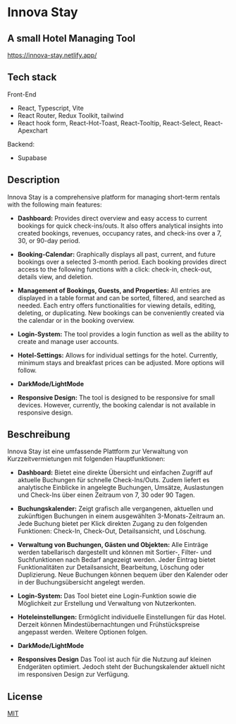# Innova Stay

## A small Hotel Managing Tool

https://innova-stay.netlify.app/

## Tech stack

Front-End

- React, Typescript, Vite
- React Router, Redux Toolkit, tailwind
- React hook form, React-Hot-Toast, React-Tooltip, React-Select, React-Apexchart

Backend:

- Supabase

## Description

Innova Stay is a comprehensive platform for managing short-term rentals with the following main features:

- **Dashboard:** Provides direct overview and easy access to current bookings for quick check-ins/outs. It also offers analytical insights into created bookings, revenues, occupancy rates, and check-ins over a 7, 30, or 90-day period.

- **Booking-Calendar:** Graphically displays all past, current, and future bookings over a selected 3-month period. Each booking provides direct access to the following functions with a click: check-in, check-out, details view, and deletion.

- **Management of Bookings, Guests, and Properties:** All entries are displayed in a table format and can be sorted, filtered, and searched as needed. Each entry offers functionalities for viewing details, editing, deleting, or duplicating. New bookings can be conveniently created via the calendar or in the booking overview.

- **Login-System:** The tool provides a login function as well as the ability to create and manage user accounts.

- **Hotel-Settings:** Allows for individual settings for the hotel. Currently, minimum stays and breakfast prices can be adjusted. More options will follow.

- **DarkMode/LightMode**

- **Responsive Design:** The tool is designed to be responsive for small devices. However, currently, the booking calendar is not available in responsive design.

## Beschreibung

Innova Stay ist eine umfassende Plattform zur Verwaltung von Kurzzeitvermietungen mit folgenden Hauptfunktionen:

- **Dashboard:** Bietet eine direkte Übersicht und einfachen Zugriff auf aktuelle Buchungen für schnelle Check-Ins/Outs. Zudem liefert es analytische Einblicke in angelegte Buchungen, Umsätze, Auslastungen und Check-Ins über einen Zeitraum von 7, 30 oder 90 Tagen.

- **Buchungskalender:** Zeigt grafisch alle vergangenen, aktuellen und zukünftigen Buchungen in einem ausgewählten 3-Monats-Zeitraum an. Jede Buchung bietet per Klick direkten Zugang zu den folgenden Funktionen: Check-In, Check-Out, Detailsansicht, und Löschung.

- **Verwaltung von Buchungen, Gästen und Objekten:** Alle Einträge werden tabellarisch dargestellt und können mit Sortier-, Filter- und Suchfunktionen nach Bedarf angezeigt werden. Jeder Eintrag bietet Funktionalitäten zur Detailsansicht, Bearbeitung, Löschung oder Duplizierung. Neue Buchungen können bequem über den Kalender oder in der Buchungsübersicht angelegt werden.

- **Login-System:** Das Tool bietet eine Login-Funktion sowie die Möglichkeit zur Erstellung und Verwaltung von Nutzerkonten.

- **Hoteleinstellungen:** Ermöglicht individuelle Einstellungen für das Hotel. Derzeit können Mindestübernachtungen und Frühstückspreise angepasst werden. Weitere Optionen folgen.

- **DarkMode/LightMode**

- **Responsives Design** Das Tool ist auch für die Nutzung auf kleinen Endgeräten optimiert. Jedoch steht der Buchungskalender aktuell nicht im responsiven Design zur Verfügung.

## License

[MIT](https://choosealicense.com/licenses/mit/)
